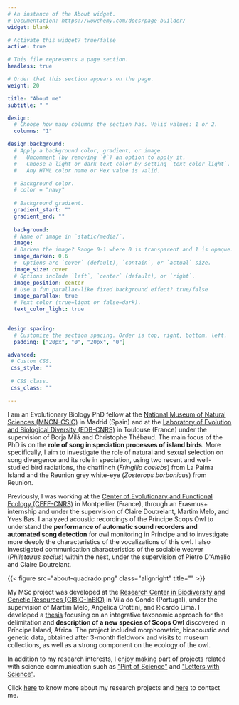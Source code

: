 ```yaml
---
# An instance of the About widget.
# Documentation: https://wowchemy.com/docs/page-builder/
widget: blank

# Activate this widget? true/false
active: true

# This file represents a page section.
headless: true

# Order that this section appears on the page.
weight: 20

title: "About me"
subtitle: " "

design:
  # Choose how many columns the section has. Valid values: 1 or 2.
  columns: "1"

design.background:
  # Apply a background color, gradient, or image.
  #   Uncomment (by removing `#`) an option to apply it.
  #   Choose a light or dark text color by setting `text_color_light`.
  #   Any HTML color name or Hex value is valid.

  # Background color.
  # color = "navy"
  
  # Background gradient.
  gradient_start: ""
  gradient_end: ""
  
  background:
  # Name of image in `static/media/`.
  image:
  # Darken the image? Range 0-1 where 0 is transparent and 1 is opaque.
  image_darken: 0.6
  #  Options are `cover` (default), `contain`, or `actual` size.
  image_size: cover
  # Options include `left`, `center` (default), or `right`.
  image_position: center
  # Use a fun parallax-like fixed background effect? true/false
  image_parallax: true
  # Text color (true=light or false=dark).
  text_color_light: true
  

design.spacing:
  # Customize the section spacing. Order is top, right, bottom, left.
  padding: ["20px", "0", "20px", "0"]

advanced:
 # Custom CSS. 
 css_style: ""
 
 # CSS class.
 css_class: ""

---
```


I am an Evolutionary Biology PhD fellow at the [National Museum of Natural Sciences (MNCN-CSIC)](https://www.mncn.csic.es/es) in Madrid (Spain) and at the [Laboratory of Evolution and Biological Diversity (EDB-CNRS)](https://edb.cnrs.fr/) in Toulouse (France) under the supervision of Borja Milá and Christophe Thébaud. The main focus of the PhD is on the **role of song in speciation processes of island birds**. More specifically, I aim to investigate the role of natural and sexual selection on song divergence and its role in speciation, using two recent and well-studied bird radiations, the chaffinch (<i>Fringilla coelebs</i>) from La Palma Island and the Reunion grey white-eye (<i>Zosterops borbonicus</i>) from Reunion. 

Previously, I was working at the [Center of Evolutionary and Functional Ecology (CEFE-CNRS)](https://www.cefe.cnrs.fr/fr/) in Montpellier (France), through an Erasmus+ internship and under the supervision of Claire Doutrelant, Martim Melo, and Yves Bas. I analyzed acoustic recordings of the Príncipe Scops Owl to understand the **performance of automatic sound recorders and automated song detection** for owl monitoring in Príncipe and to investigate more deeply the characteristics of the vocalizations of this owl. I also investigated communication characteristics of the sociable weaver (<i>Philetairus socius</i>) within the nest, under the supervision of Pietro D'Amelio and Claire Doutrelant.

{{< figure src="about-quadrado.png" class="alignright" title="" >}}

My MSc project was developed at the [Research Center in Biodiversity and Genetic Resources (CIBIO-InBIO)](https://cibio.up.pt/) in Vila do Conde (Portugal), under the supervision of Martim Melo, Angelica Crottini, and Ricardo Lima. I developed a [thesis](https://hdl.handle.net/10216/124021) focusing on an integrative taxonomic approach for the delimitation and **description of a new species of Scops Owl** discovered in Príncipe Island, Africa. The project included morphometric, bioacoustic and genetic data, obtained after 3-month fieldwork and visits to museum collections, as well as a strong component on the ecology of the owl.

In addition to my research interests, I enjoy making part of projects related with science communication such as ["Pint of Science"](https://pintofsciencept.wixsite.com/2020) and ["Letters with Science"](https://en.cartascomciencia.org/).

Click [here](http://www.freitasbarbara.com/projects/) to know more about my research projects and [here](http://www.freitasbarbara.com/about/) to contact me.
